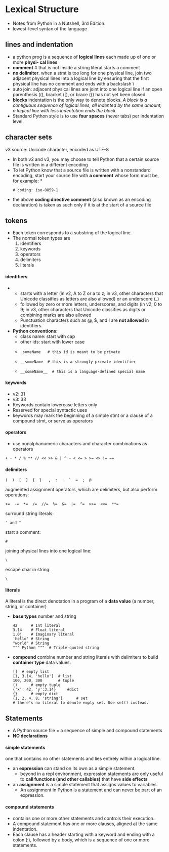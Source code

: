 # Lexical Structure
* Notes from Python in a Nutshell, 3rd Edition.
* lowest-level syntax of the language

## lines and indentation
* a python prog is a sequence of **logical lines** each made up of one or more **physi‐ cal lines**
* **comment** # that is not inside a string literal starts a comment
* **no delimiter**. when a stmt is too long for one physical line, join two adjacent physical lines into a logical line by ensuring that the first physical line has no comment and ends with a backslash \
* auto join: adjacent physical lines are joint into one logical line if an open parenthesis ((), bracket ([), or brace ({) has not yet been closed. 
* **blocks** indentation is the only way to denote blocks. *A block is a contiguous sequence of logical lines, all indented by the same amount; a logical line with less indentation ends the block.*
* Standard Python style is to use **four spaces** (never tabs) per indentation level.


## character sets
v3 source: Unicode character, encoded as UTF-8
* In both v2 and v3, you may choose to tell Python that a certain source file is written in a different encoding
* To let Python know that a source file is written with a nonstandard encoding, start your source file with **a comment** whose form must be, for example:
    * 
    ```
    # coding: iso-8859-1
    ```
* the above **coding directive comment** (also known as an encoding declaration) is taken as such only if it is at the start of a source file

## tokens
* Each token corresponds to a substring of the logical line. 
* The normal token types are 
    1. identifiers 
    1. keywords 
    1. operators 
    1. delimiters
    1. literals

#### identifiers
* 
    *  starts with a letter (in v2, A to Z or a to z; in v3, other characters that Unicode classifies as letters are also allowed) or an underscore (_)
    * followed by zero or more letters, underscores, and digits (in v2, 0 to 9; in v3, other characters that Unicode classifies as digits or combining marks are also allowed
    * Punctuation characters such as @, $, and ! are **not allowed** in identifiers.
* **Python conventions**:
    * class name: start with cap
    * other ids: start with lower case 
    * 
        ```
        _someName   # this id is meant to be private
        ```
    * 
        ```
        __someName  # this is a strongly private identifier
        ```
    * 
        ```
        __someName__  # this is a language-defined special name
        ```

#### keywords
* v2: 31
* v3: 33
* Keywords contain lowercase letters only
* Reserved for special syntactic uses
* keywords may mark the beginning of a simple stmt or a clause of a compound stmt, or serve as operators

#### operators
* use nonalphanumeric characters and character combinations as operators
```
+ - * / % ** // << >> & | ^ ~ < <= > >= <> != ==
```

#### delimiters
```
(  )  [  ]  {  }   ,  :  .  `  =  ;  @
```

augmented assignment operators, which are delimiters, but also perform operations:
```
+=  -=  *=  /=  //=  %=  &=  |=  ^=  >>=  <<=  **=
```

surround string literals:
```
' and "
```

start a comment: 
```
#
```

joining physical lines into one logical line: 
```
\
```

escape char in string:
```
\
```

#### literals
A literal is the direct denotation in a program of a **data value** (a number, string, or container)

* **base types**
    number and string
    ```
    42      # Int literal
    3.14    # Float literal
    1.0j    # Imaginary literal
    'hello' # String 
    "world" # String
    """ Python """  # Triple-quoted string
    ```
* **compound**
    combine number and string literals with delimiters to build **container type** data values: 
    ```
    []  # empty list
    [1, 3.14, 'hello']  # list
    100, 200, 300       # tuple
    ()      # empty tuple
    {'x': 42, 'y':3.14}     #dict
    {}      # empty dict
    {1, 2, 4, 8, 'string'}      # set
    # there's no literal to denote empty set. Use set() instead.
    ```

## Statements
* A Python source file = a sequence of simple and compound statements 
* **NO declarations** 

#### simple statements
one that contains no other statements and lies entirely within a logical line.  

* an **expression** can stand on its own as a simple statement. 
    * beyond in a repl environment, expression statements are only useful to **call functions (and other callables)** that have **side effects**
* an **assignment** is a simple statement that assigns values to variables. 
    * An assignment in Python is a statement and can never be part of an expression.

#### compound statements
* contains one or more other statements and controls their execution. 
* A compound statement has one or more clauses, aligned at the same indentation. 
* Each clause has a header starting with a keyword and ending with a colon (:), followed by a body, which is a sequence of one or more statements. 
